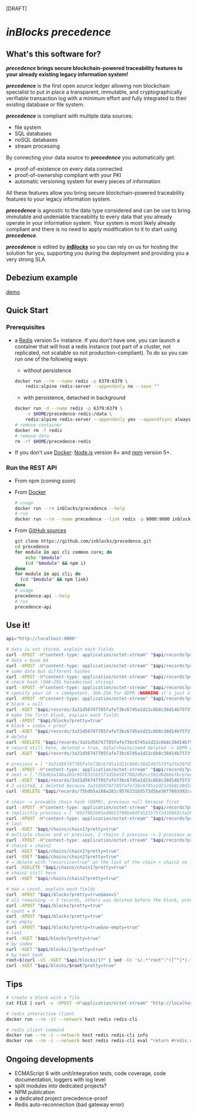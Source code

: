 [DRAFT]

# _inBlocks precedence_



## What's this software for?

**_precedence_ brings secure blockchain-powered traceability features to your already existing legacy information system!**

**_precedence_** is the first open source ledger allowing non blockchain specialist to put in place a transparent, immutable, and cryptographically verifiable transaction log with a minimum effort and fully integrated to their existing database or file system.

**_precedence_** is compliant with multiple data sources:
- file system
- SQL databases
- noSQL databases
- stream processing

By connecting your data source to **_precedence_** you automatically get:
- proof-of-existence on every data connected
- proof-of-ownership compliant with your PKI
- automatic versioning system for every pieces of information

All these features allow you bring secure blockchain-powered traceability features to your legacy information system.

**_precedence_** is agnostic to the data type considered and can be use to bring immutable and undeniable traceability to every data that you already operate in your information system. Your system is most likely already compliant and there is no need to apply modification to it to start using **_precedence_**.

**_precedence_** is edited by [**_inBlocks_**](https://precedence.inblocks.io) so you can rely on us for hosting the solution for you, supporting you during the deployment and providing you a very strong SLA.



## Debezium example

[demo](https://github.com/inblocks/precedence-debezium/tree/poc-1/demo)



## Quick Start

### Prerequisites

- a [Redis](https://redis.io) version 5+ instance. If you don't have one, you can launch a container that will host a redis instance (not part of a cluster, not replicated, not scalable so not production-compliant). To do so you can run one of the following ways:

    - without persistence
    ```bash
    docker run --rm --name redis -p 6379:6379 \
        redis:alpine redis-server --appendonly no --save ""
    ```

    - with persistence, detached in background
    ```bash
    docker run -d --name redis -p 6379:6379 \
        -v $HOME/precedence-redis:/data \
        redis:alpine redis-server --appendonly yes --appendfsync always
    # remove container
    docker rm -f redis
    # remove data
    rm -rf $HOME/precedence-redis
    ```

- If you don't use [Docker](https://docs.docker.com): [Node.js](https://nodejs.org) version 8+ and [npm](https://www.npmjs.com) version 5+.



### Run the REST API

- From npm (coming soon)

- From [Docker](https://hub.docker.com/r/inblocks/precedence)
  ```bash
  # usage
  docker run --rm inblocks/precedence --help
  # run
  docker run --rm --name precedence --link redis -p 9000:9000 inblocks/precedence --redis redis:6379
  ```

- From [GitHub sources](https://github.com/inblocks/precedence)
  ```bash
  git clone https://github.com/inblocks/precedence.git
  cd precedence
  for module in api cli common core; do
      echo "$module"
      (cd "$module" && npm i)
  done
  for module in api cli; do
    (cd "$module" && npm link)
  done
  # usage
  precedence-api --help
  # run
  precedence-api
  ```



## Use it!

```bash
api="http://localhost:9000"

# data is not stored, explain each fields
curl -XPOST -H"content-type: application/octet-stream" "$api/records?pretty=true" -d "value 1"
# data = base 64
curl -XPOST -H"content-type: application/octet-stream" "$api/records?pretty=true&store=true" -d "value 2"
# same data but different hashes
curl -XPOST -H"content-type: application/octet-stream" "$api/records?pretty=true&store=true" -d "value 2"
# check hash (SHA-256 hexadecimal string)
curl -XPOST -H"content-type: application/octet-stream" "$api/records?pretty=true&store=true&hash=085a57ddb929d1a2853aad31940d6e718918762b8db43f299e86fe732d13d6b9" -d "value 4"
# specify your id -> idempotent, SHA-256 for GDPR (WARNING it's just a hash)
curl -XPOST -H"content-type: application/octet-stream" "$api/records?pretty=true&store=true&id=E518B4BB-2668-4ED7-B9E3-E63803BCAC93" -d "value 5"
# block = null
curl -XGET "$api/records/3a31d56747785fafe73bc6745a1d21c6b8c38d14b7573fa3fe30745aded1e2c4?pretty=true"
# make the first block, explain each fields
curl -XPOST "$api/blocks?pretty=true"
# block = index + proof
curl -XGET "$api/records/3a31d56747785fafe73bc6745a1d21c6b8c38d14b7573fa3fe30745aded1e2c4?pretty=true"
# delete
curl -XDELETE "$api/records/3a31d56747785fafe73bc6745a1d21c6b8c38d14b7573fa3fe30745aded1e2c4?pretty=true"
# record still here, deleted = true, data/chains/seed deleted -> GDPR compliant, unable to prove data and chains 
curl -XGET "$api/records/3a31d56747785fafe73bc6745a1d21c6b8c38d14b7573fa3fe30745aded1e2c4?pretty=true"

# previous = [ "3a31d56747785fafe73bc6745a1d21c6b8c38d14b7573fa3fe30745aded1e2c4" ]
curl -XPOST -H"content-type: application/octet-stream" "$api/records?pretty=true&id=61E51581-7763-4486-BF04-35045DC7A0D3&previous=3a31d56747785fafe73bc6745a1d21c6b8c38d14b7573fa3fe30745aded1e2c4" -d "value 6"
# next = [ "75bdb5a188a281c9576331b5573d5be50f7802d92cc591d9dbbbfbcb7ee42de6" ]
curl -XGET "$api/records/3a31d56747785fafe73bc6745a1d21c6b8c38d14b7573fa3fe30745aded1e2c4?pretty=true"
# 2 visited, 1 deleted because 3a31d56747785fafe73bc6745a1d21c6b8c38d14b7573fa3fe30745aded1e2c4 was already deleted
curl -XDELETE "$api/records/75bdb5a188a281c9576331b5573d5be50f7802d92cc591d9dbbbfbcb7ee42de6?pretty=true&previous=true"

# chain -> provable chain hash (GDPR), previous null because first
curl -XPOST -H"content-type: application/octet-stream" "$api/records?pretty=true&id=4FF6B617-F1CF-4F10-A314-4C7733A9DB7F&chain=chain1" -d "value 7"
# implicitly previous = [ "893f0b2b05ed0013789be0dfa521575f243d083c5a2654c60f948eef1ce9b951" ]
curl -XPOST -H"content-type: application/octet-stream" "$api/records?pretty=true&id=2B6C83EF-474D-4A15-B1D5-A1EC7E8226CF&chain=chain1" -d "value 8"
# last
curl -XGET "$api/chains/chain1?pretty=true"
# multiple chains and or previous, 2 chains 2 previous -> 2 previous and not 4 because chain2 null (first), chain1 -> 893f0b2b05ed0013789be0dfa521575f243d083c5a2654c60f948eef1ce9b951
curl -XPOST -H"content-type: application/octet-stream" "$api/records?pretty=true&chain=chain1&chain=chain2&previous=893f0b2b05ed0013789be0dfa521575f243d083c5a2654c60f948eef1ce9b951&previous=44d2fd22cebf91d4375260ae12565afa83cf18f24873f956728166c603091dd3" -d "value 9"
# chain1 = chain2
curl -XGET "$api/chains/chain1?pretty=true"
curl -XGET "$api/chains/chain2?pretty=true"
# = delete with "recursive=true" on the last of the chain + chain1 no longer exists
curl -XDELETE "$api/chains/chain1?pretty=true"
# chain2 still here
curl -XGET "$api/chains/chain2?pretty=true"

# max = count, explain each fields
curl -XPOST "$api/blocks?pretty=true&max=1"
# all remaining -> 3 records, others was deleted before the block, previous = root of previous
curl -XPOST "$api/blocks?pretty=true"
# count = 0
curl -XPOST "$api/blocks?pretty=true"
# no empty
curl -XPOST "$api/blocks?pretty=true&no-empty=true"
# last
curl -XGET "$api/blocks?pretty=true"
# by index
curl -XGET "$api/blocks/1?pretty=true"
# by root hash
root=$(curl -sS -XGET "$api/blocks/1?" | sed -En 's/.*"root":"([^"]*).*/\1/p')
curl -XGET "$api/blocks/$root?pretty=true"
```



## Tips

```bash
# create a block with a file
cat FILE | curl -v -XPOST -H"application/octet-stream" "http://localhost:8080/records" --data-binary @-

# redis interactive client
docker run --rm -it --network host redis redis-cli

# redis client command
docker run --rm -i --network host redis redis-cli info
docker run --rm -i --network host redis redis-cli eval "return #redis.call('keys', 'default.chain.dbserver1.*')" 0
```



## Ongoing developments

- ECMAScript 6 with unit/integration tests, code coverage, code documentation, loggers with log level
- split modules into dedicated projects?
- NPM publication
- a dedicated project precedence-proof
- Redis auto-reconnection (bad gateway error)
